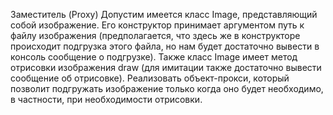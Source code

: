 Заместитель (Proxy)
Допустим имеется класс Image, представляющий собой изображение. Его конструктор принимает аргументом путь к файлу изображения (предполагается, что здесь же в конструкторе происходит подгрузка этого файла, но нам будет достаточно вывести в консоль сообщение о подгрузке). Также класс Image имеет метод отрисовки изображения draw (для имитации также достаточно вывести сообщение об отрисовке). Реализовать объект-прокси, который позволит подгружать изображение только когда оно будет необходимо, в частности, при необходимости отрисовки.
